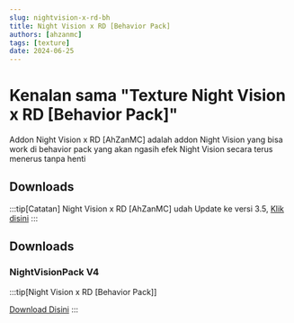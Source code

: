 ```yaml
---
slug: nightvision-x-rd-bh
title: Night Vision x RD [Behavior Pack]
authors: [ahzanmc]
tags: [texture]
date: 2024-06-25
---
```

# Kenalan sama "Texture Night Vision x RD [Behavior Pack]"

Addon Night Vision x RD [AhZanMC] adalah addon Night Vision yang bisa work di behavior pack yang akan ngasih efek Night Vision secara terus menerus tanpa henti

<!-- truncate -->

## Downloads
:::tip[Catatan]
Night Vision x RD [AhZanMC] udah Update ke versi 3.5, [Klik disini](/nightvision-x-rd)
:::

## Downloads
### NightVisionPack V4
:::tip[Night Vision x RD [Behavior Pack]]

[Download Disini](https://www.mediafire.com/file/k2o4jwzpw8ap7rv/Night_Vision_x_RD_for_Bedrock_%2528Behavior_Pack%2529.mcpack/file)
:::